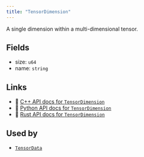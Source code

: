 ```yaml
---
title: "TensorDimension"
---
```


A single dimension within a multi-dimensional tensor.

## Fields

* size: `u64`
* name: `string`

## Links
 * 🌊 [C++ API docs for `TensorDimension`](https://ref.rerun.io/docs/cpp/stable/structrerun_1_1datatypes_1_1TensorDimension.html)
 * 🐍 [Python API docs for `TensorDimension`](https://ref.rerun.io/docs/python/stable/common/datatypes#rerun.datatypes.TensorDimension)
 * 🦀 [Rust API docs for `TensorDimension`](https://docs.rs/rerun/latest/rerun/datatypes/struct.TensorDimension.html)


## Used by

* [`TensorData`](../datatypes/tensor_data.md)

